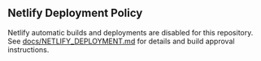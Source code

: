 ## Netlify Deployment Policy

Netlify automatic builds and deployments are disabled for this repository.  
See [docs/NETLIFY_DEPLOYMENT.md](docs/NETLIFY_DEPLOYMENT.md) for details and build approval instructions.
